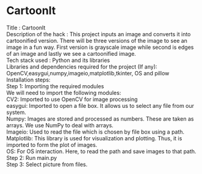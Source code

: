 # CartoonIt
Title : CartoonIt<br>
Description of the hack : This project inputs an image and converts it into cartoonified version. There will be three versions of the image to see an image in a fun way. First version is grayscale image while second is edges of an image and lastly we see a cartoonified image.<br>
Tech stack used : Python and its libraries <br>
Libraries and dependencies required for the project (If any): OpenCV,easygui,numpy,imageio,matplotlib,tkinter, OS and pillow<br>
Installation steps: <br>
Step 1: Importing the required modules<br>
We will need to import the following modules:<br>
CV2: Imported to use OpenCV for image processing<br>
easygui: Imported to open a file box. It allows us to select any file from our system.<br>
Numpy: Images are stored and processed as numbers. These are taken as arrays. We use NumPy to deal with arrays.<br>
Imageio: Used to read the file which is chosen by file box using a path.<br>
Matplotlib: This library is used for visualization and plotting. Thus, it is imported to form the plot of images.<br>
OS: For OS interaction. Here, to read the path and save images to that path.<br>
Step 2: Run main.py <br>
Step 3: Select picture from files.<br>
